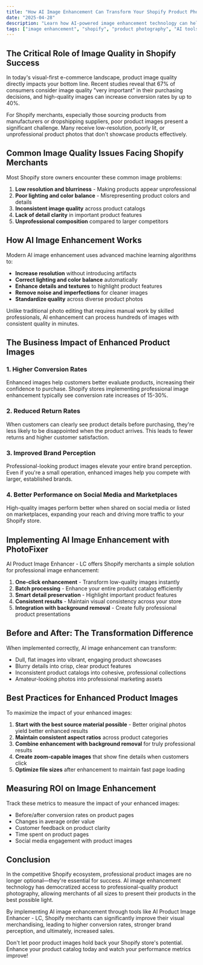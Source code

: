 ```yaml
---
title: "How AI Image Enhancement Can Transform Your Shopify Product Photos"
date: "2025-04-28"
description: "Learn how AI-powered image enhancement technology can help Shopify merchants create professional product photos that drive higher conversion rates."
tags: ["image enhancement", "shopify", "product photography", "AI tools", "ecommerce conversion"]
---
```


## The Critical Role of Image Quality in Shopify Success

In today's visual-first e-commerce landscape, product image quality directly impacts your bottom line. Recent studies reveal that 67% of consumers consider image quality "very important" in their purchasing decisions, and high-quality images can increase conversion rates by up to 40%.

For Shopify merchants, especially those sourcing products from manufacturers or dropshipping suppliers, poor product images present a significant challenge. Many receive low-resolution, poorly lit, or unprofessional product photos that don't showcase products effectively.

## Common Image Quality Issues Facing Shopify Merchants

Most Shopify store owners encounter these common image problems:

1. **Low resolution and blurriness** - Making products appear unprofessional
2. **Poor lighting and color balance** - Misrepresenting product colors and details
3. **Inconsistent image quality** across product catalogs
4. **Lack of detail clarity** in important product features
5. **Unprofessional composition** compared to larger competitors

## How AI Image Enhancement Works

Modern AI image enhancement uses advanced machine learning algorithms to:

- **Increase resolution** without introducing artifacts
- **Correct lighting and color balance** automatically
- **Enhance details and textures** to highlight product features
- **Remove noise and imperfections** for cleaner images
- **Standardize quality** across diverse product photos

Unlike traditional photo editing that requires manual work by skilled professionals, AI enhancement can process hundreds of images with consistent quality in minutes.

## The Business Impact of Enhanced Product Images

### 1. Higher Conversion Rates

Enhanced images help customers better evaluate products, increasing their confidence to purchase. Shopify stores implementing professional image enhancement typically see conversion rate increases of 15-30%.

### 2. Reduced Return Rates

When customers can clearly see product details before purchasing, they're less likely to be disappointed when the product arrives. This leads to fewer returns and higher customer satisfaction.

### 3. Improved Brand Perception

Professional-looking product images elevate your entire brand perception. Even if you're a small operation, enhanced images help you compete with larger, established brands.

### 4. Better Performance on Social Media and Marketplaces

High-quality images perform better when shared on social media or listed on marketplaces, expanding your reach and driving more traffic to your Shopify store.

## Implementing AI Image Enhancement with PhotoFixer

AI Product Image Enhancer - LC offers Shopify merchants a simple solution for professional image enhancement:

1. **One-click enhancement** - Transform low-quality images instantly
2. **Batch processing** - Enhance your entire product catalog efficiently
3. **Smart detail preservation** - Highlight important product features
4. **Consistent results** - Maintain visual consistency across your store
5. **Integration with background removal** - Create fully professional product presentations

## Before and After: The Transformation Difference

When implemented correctly, AI image enhancement can transform:

- Dull, flat images into vibrant, engaging product showcases
- Blurry details into crisp, clear product features
- Inconsistent product catalogs into cohesive, professional collections
- Amateur-looking photos into professional marketing assets

## Best Practices for Enhanced Product Images

To maximize the impact of your enhanced images:

1. **Start with the best source material possible** - Better original photos yield better enhanced results
2. **Maintain consistent aspect ratios** across product categories
3. **Combine enhancement with background removal** for truly professional results
4. **Create zoom-capable images** that show fine details when customers click
5. **Optimize file sizes** after enhancement to maintain fast page loading

## Measuring ROI on Image Enhancement

Track these metrics to measure the impact of your enhanced images:

- Before/after conversion rates on product pages
- Changes in average order value
- Customer feedback on product clarity
- Time spent on product pages
- Social media engagement with product images

## Conclusion

In the competitive Shopify ecosystem, professional product images are no longer optional—they're essential for success. AI image enhancement technology has democratized access to professional-quality product photography, allowing merchants of all sizes to present their products in the best possible light.

By implementing AI image enhancement through tools like AI Product Image Enhancer - LC, Shopify merchants can significantly improve their visual merchandising, leading to higher conversion rates, stronger brand perception, and ultimately, increased sales.

Don't let poor product images hold back your Shopify store's potential. Enhance your product catalog today and watch your performance metrics improve!
